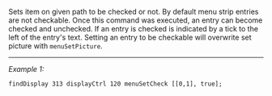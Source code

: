 Sets item on given path to be checked or not. By default menu strip entries are not checkable.
Once this command was executed, an entry can become checked and unchecked.
If an entry is checked is indicated by a tick to the left of the entry's text.
Setting an entry to be checkable will overwrite set picture with `menuSetPicture`.


---
*Example 1:*
```sqf
findDisplay 313 displayCtrl 120 menuSetCheck [[0,1], true];
```
